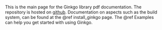 <!--
SPDX-FileCopyrightText: 2017-2023 The Ginkgo authors

SPDX-License-Identifier: BSD-3-Clause
-->

This is the main page for the Ginkgo library pdf documentation. The repository is hosted on [github](https://github.com/ginkgo-project/ginkgo). Documentation on aspects such as the build system, can be found at the @ref install_ginkgo page. The @ref Examples can help you get started with using Ginkgo. 

